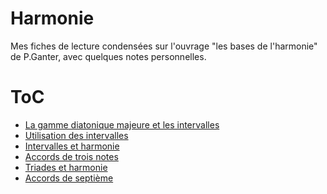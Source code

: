 # Harmonie

Mes fiches de lecture condensées sur l'ouvrage "les bases de l'harmonie" de P.Ganter,
avec quelques notes personnelles.


# ToC
- [La gamme diatonique majeure et les intervalles](01-Gamme-diatonique-majeure-et-intervalles.md)
- [Utilisation des intervalles](02-Utilisation-des-intervalles.md)
- [Intervalles et harmonie](03-Intervalles-et-harmonie.md)
- [Accords de trois notes](04-Accords-de-trois-notes.md)
- [Triades et harmonie](05-Triades-et-harmonie.md)
- [Accords de septième](06-Accords-de-septieme.md)
